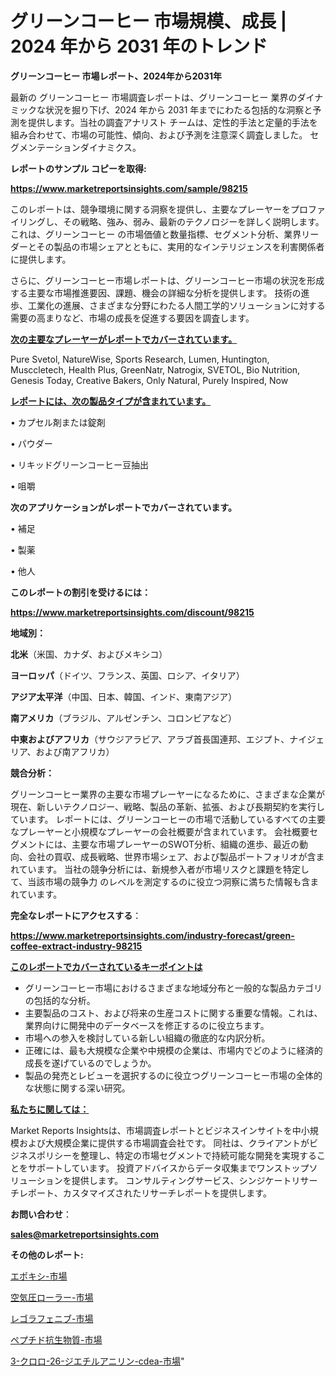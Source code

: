 # グリーンコーヒー 市場規模、成長 | 2024 年から 2031 年のトレンド

<strong>グリーンコーヒー 市場レポート、2024年から2031年</strong>

最新の グリーンコーヒー 市場調査レポートは、グリーンコーヒー 業界のダイナミックな状況を掘り下げ、2024 年から 2031 年までにわたる包括的な洞察と予測を提供します。当社の調査アナリスト チームは、定性的手法と定量的手法を組み合わせて、市場の可能性、傾向、および予測を注意深く調査しました。 セグメンテーションダイナミクス。



<strong>レポートのサンプル コピーを取得:</strong> <a href=https://www.marketreportsinsights.com/sample/98215>

<strong><u>https://www.marketreportsinsights.com/sample/98215</u></strong></a>

このレポートは、競争環境に関する洞察を提供し、主要なプレーヤーをプロファイリングし、その戦略、強み、弱み、最新のテクノロジーを詳しく説明します。 これは、グリーンコーヒー の市場価値と数量指標、セグメント分析、業界リーダーとその製品の市場シェアとともに、実用的なインテリジェンスを利害関係者に提供します。

さらに、グリーンコーヒー市場レポートは、グリーンコーヒー市場の状況を形成する主要な市場推進要因、課題、機会の詳細な分析を提供します。 技術の進歩、工業化の進展、さまざまな分野にわたる人間工学的ソリューションに対する需要の高まりなど、市場の成長を促進する要因を調査します。



<strong><u>次の主要なプレーヤーがレポートでカバーされています。</u></strong>

Pure Svetol, NatureWise, Sports Research, Lumen, Huntington, Musccletech, Health Plus, GreenNatr, Natrogix, SVETOL, Bio Nutrition, Genesis Today, Creative Bakers, Only Natural, Purely Inspired, Now



<strong><u><b>レポートには、次の製品タイプが含まれています。</b></u></strong>

• カプセル剤または錠剤

• パウダー

• リキッドグリーンコーヒー豆抽出

• 咀嚼



<strong><b>次のアプリケーションがレポートでカバーされています。</b></strong>

• 補足

• 製薬

• 他人



<strong><b>このレポートの割引を受けるには：</b></strong><a href=https://www.marketreportsinsights.com/discount/98215>

<strong><u>https://www.marketreportsinsights.com/discount/98215</u></strong></a>



<strong>地域別：</strong>



<strong>北米</strong>（米国、カナダ、およびメキシコ）



<strong>ヨーロッパ</strong>（ドイツ、フランス、英国、ロシア、イタリア）



<strong>アジア太平洋</strong>（中国、日本、韓国、インド、東南アジア）



<strong>南アメリカ</strong>（ブラジル、アルゼンチン、コロンビアなど）



<strong>中東およびアフリカ</strong>（サウジアラビア、アラブ首長国連邦、エジプト、ナイジェリア、および南アフリカ）



<strong>競合分析：</strong>

グリーンコーヒー業界の主要な市場プレーヤーになるために、さまざまな企業が現在、新しいテクノロジー、戦略、製品の革新、拡張、および長期契約を実行しています。 レポートには、グリーンコーヒーの市場で活動しているすべての主要なプレーヤーと小規模なプレーヤーの会社概要が含まれています。 会社概要セグメントには、主要な市場プレーヤーのSWOT分析、組織の進歩、最近の動向、会社の買収、成長戦略、世界市場シェア、および製品ポートフォリオが含まれています。 当社の競争分析には、新規参入者が市場リスクと課題を特定して、当該市場の競争力 のレベルを測定するのに役立つ洞察に満ちた情報も含まれています。



<strong>完全なレポートにアクセスする</strong>：

<a href=https://www.marketreportsinsights.com/industry-forecast/green-coffee-extract-industry-98215>

<strong><u>https://www.marketreportsinsights.com/industry-forecast/green-coffee-extract-industry-98215</u></strong></a>



<strong><u><b>このレポートでカバーされているキーポイントは</b></u></strong>
<ul>
  <li>グリーンコーヒー市場におけるさまざまな地域分布と一般的な製品カテゴリの包括的な分析。</li>
  <li>主要製品のコスト、および将来の生産コストに関する重要な情報。これは、業界向けに開発中のデータベースを修正するのに役立ちます。</li>
  <li>市場への参入を検討している新しい組織の徹底的な内訳分析。</li>
  <li>正確には、最も大規模な企業や中規模の企業は、市場内でどのように経済的成長を遂げているのでしょうか。</li>
  <li>製品の発売とレビューを選択するのに役立つグリーンコーヒー市場の全体的な状態に関する深い研究。</li>
</ul>


<strong><u><b>私たちに関しては：</b></u></strong>

Market Reports Insightsは、市場調査レポートとビジネスインサイトを中小規模および大規模企業に提供する市場調査会社です。 同社は、クライアントがビジネスポリシーを整理し、特定の市場セグメントで持続可能な開発を実現することをサポートしています。 投資アドバイスからデータ収集までワンストップソリューションを提供します。 コンサルティングサービス、シンジケートリサーチレポート、カスタマイズされたリサーチレポートを提供します。



<strong><b>お問い合わせ</b></strong>：

<a href=mailto:sales@marketreportsinsights.com>

<strong><u>sales@marketreportsinsights.com</u></strong></a>



<strong>その他のレポート:</strong>

<a href=https://www.linkedin.com/pulse/エポキシ-市場-2030-年までの需要に焦点を当てた-2023-年調査レポート-pr-news-hub-omkkf/>エポキシ-市場</a>

<a href=https://www.linkedin.com/pulse/空気圧ローラー-市場-2023-新興市場-将来の動向と市場需要-2030-jeilf/>空気圧ローラー-市場</a>

<a href=https://www.linkedin.com/pulse/レゴラフェニブ-市場-2023-総合分析と事業成長戦略-2030-data-dive-discoveries-24-analysis-z0uof/>レゴラフェニブ-市場</a>

<a href=https://www.linkedin.com/pulse/ペプチド抗生物質-市場-2023-新興市場-将来の動向と市場需要-2030-vmupf/>ペプチド抗生物質-市場</a>

<a href=https://www.linkedin.com/pulse/3-クロロ-26-ジエチルアニリン-cdea-市場-2023-総合分析と事業成長戦略-dl1wf/>3-クロロ-26-ジエチルアニリン-cdea-市場</a>"
